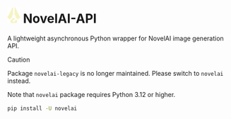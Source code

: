# <img src="https://raw.githubusercontent.com/HanaokaYuzu/NovelAI-API/master/docs/assets/novelai-logo.svg" height="35px" alt="NovelAI Icon"/> NovelAI-API

A lightweight asynchronous Python wrapper for NovelAI image generation API.

> [!CAUTION]
>
> Package `novelai-legacy` is no longer maintained. Please switch to `novelai` instead.
>
> Note that `novelai` package requires Python 3.12 or higher.

```sh
pip install -U novelai
```

